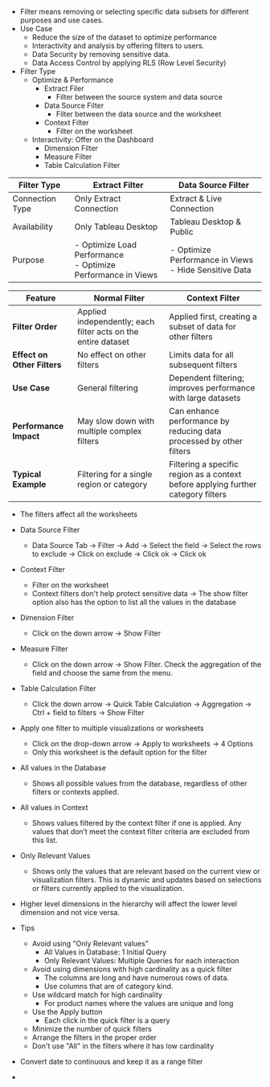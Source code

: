 - Filter means removing or selecting specific data subsets for different purposes and use cases.
- Use Case
  - Reduce the size of the dataset to optimize performance
  - Interactivity and analysis by offering filters to users.
  - Data Security by removing sensitive data.
  - Data Access Control by applying RLS (Row Level Security)
- Filter Type
  - Optimize & Performance
    - Extract Filer
      - Filter between the source system and data source 
    - Data Source Filter
      - Filter between the data source and the worksheet
    - Context Filter
      - Filter on the worksheet
  - Interactivity: Offer on the Dashboard
    - Dimension Filter
    - Measure Filter
    - Table Calculation Filter

| Filter Type       | Extract Filter                                  | Data Source Filter                           |
|-------------------|-------------------------------------------------|----------------------------------------------|
| Connection Type   | Only Extract Connection                         | Extract & Live Connection                    |
| Availability      | Only Tableau Desktop                            | Tableau Desktop & Public                     |
| Purpose           | - Optimize Load Performance<br>- Optimize Performance in Views | - Optimize Performance in Views<br>- Hide Sensitive Data |

| Feature                  | Normal Filter                                  | Context Filter                                           |
|--------------------------|-----------------------------------------------|----------------------------------------------------------|
| **Filter Order**         | Applied independently; each filter acts on the entire dataset | Applied first, creating a subset of data for other filters |
| **Effect on Other Filters** | No effect on other filters                 | Limits data for all subsequent filters                    |
| **Use Case**             | General filtering                             | Dependent filtering; improves performance with large datasets |
| **Performance Impact**   | May slow down with multiple complex filters   | Can enhance performance by reducing data processed by other filters |
| **Typical Example**      | Filtering for a single region or category     | Filtering a specific region as a context before applying further category filters |

- The filters affect all the worksheets
- Data Source Filter
  - Data Source Tab -> Filter -> Add -> Select the field -> Select the rows to exclude -> Click on exclude -> Click ok -> Click ok
- Context Filter
  - Filter on the worksheet
  - Context filters don't help protect sensitive data -> The show filter option also has the option to list all the values in the database
- Dimension Filter
  - Click on the down arrow -> Show Filter
- Measure Filter
  - Click on the down arrow -> Show Filter. Check the aggregation of the field and choose the same from the menu.
- Table Calculation Filter
  - Click the down arrow -> Quick Table Calculation -> Aggregation -> Ctrl + field to filters -> Show Filter

- Apply one filter to multiple visualizations or worksheets
  - Click on the drop-down arrow -> Apply to worksheets -> 4 Options
  - Only this worksheet is the default option for the filter

- All values in the Database
  - Shows all possible values from the database, regardless of other filters or contexts applied.
- All values in Context
  - Shows values filtered by the context filter if one is applied. Any values that don’t meet the context filter criteria are excluded from this list.
- Only Relevant Values
  - Shows only the values that are relevant based on the current view or visualization filters. This is dynamic and updates based on selections or filters currently applied to the visualization.

- Higher level dimensions in the hierarchy will affect the lower level dimension and not vice versa.

- Tips
  - Avoid using "Only Relevant values"
    - All Values in Database: 1 Initial Query
    - Only Relevant Values: Multiple Queries for each interaction
  - Avoid using dimensions with high cardinality as a quick filter
    - The columns are long and have numerous rows of data.
    - Use columns that are of category kind.
  - Use wildcard match for high cardinality
    - For product names where the values are unique and long
  - Use the Apply button
    - Each click in the quick filter is a query
  - Minimize the number of quick filters
  - Arrange the filters in the proper order
  - Don't use "All" in the filters where it has low cardinality

- Convert date to continuous and keep it as a range filter
- 
